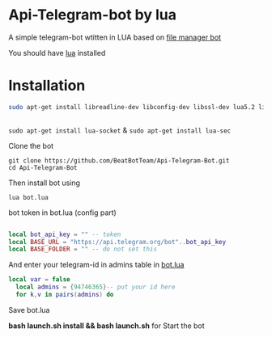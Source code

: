 # Api-Telegram-bot by lua

A simple telegram-bot wtitten in LUA based on [file manager bot](https://github.com/Imandaneshi/file-manager-bot)

You should have [lua](http://www.lua.org/) installed

# Installation


```bash
sudo apt-get install libreadline-dev libconfig-dev libssl-dev lua5.2 liblua5.2-dev libevent-dev make unzip git redis-server g++ libjansson-dev libpython-dev expat libexpat1-dev
 

``` 
`sudo apt-get install lua-socket` & `sudo apt-get install lua-sec`


Clone the bot

```
git clone https://github.com/BeatBotTeam/Api-Telegram-Bot.git
cd Api-Telegram-Bot

```

Then install bot using

`lua bot.lua`

bot token in bot.lua (config part)



```lua

local bot_api_key = "" -- token
local BASE_URL = "https://api.telegram.org/bot"..bot_api_key
local BASE_FOLDER = "" -- do not set this
```

And enter your telegram-id in admins table in [bot.lua](https://github.com/beatbotteam/api-telegram-bot/blob/master/bot.lua#L19)
```lua
local var = false
  local admins = {94746365}-- put your id here
  for k,v in pairs(admins) do

```

Save bot.lua

**bash launch.sh install && bash launch.sh** for Start the bot
